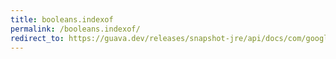 ```yaml
---
title: booleans.indexof
permalink: /booleans.indexof/
redirect_to: https://guava.dev/releases/snapshot-jre/api/docs/com/google/common/primitives/Booleans.html#indexOf-boolean:A-boolean-
---
```

